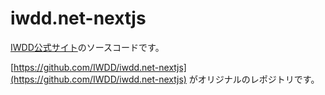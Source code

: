 # iwdd.net-nextjs

[IWDD公式サイト](https://iwdd.net)のソースコードです。

[https://github.com/IWDD/iwdd.net-nextjs](https://github.com/IWDD/iwdd.net-nextjs)
がオリジナルのレポジトリです。
